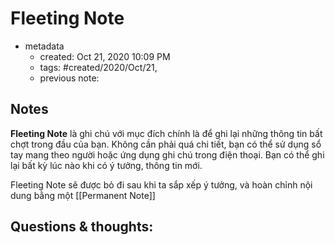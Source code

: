 ---
---

# Fleeting Note

- metadata
	- created: Oct 21, 2020 10:09 PM 
	- tags: #created/2020/Oct/21,
	- previous note:

## Notes

**Fleeting Note** là ghi chú với mục đích chính là để ghi lại những thông tin bất chợt trong đầu của bạn. Không cần phải quá chi tiết, bạn có thể sử dụng sổ tay mang theo người hoặc ứng dụng ghi chú trong điện thoại. Bạn có thể ghi lại bất kỳ lúc nào khi có ý tưởng, thông tin mới.

Fleeting Note sẽ được bỏ đi sau khi ta sắp xếp ý tưởng, và hoàn chỉnh nội dung bằng một [[Permanent Note]]

## Questions & thoughts:

